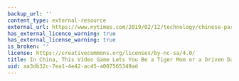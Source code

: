 ```yaml
---
backup_url: ''
content_type: external-resource
external_url: https://www.nytimes.com/2019/02/12/technology/chinese-parents-video-game.html
has_external_licence_warning: true
has_external_license_warning: true
is_broken: ''
license: https://creativecommons.org/licenses/by-nc-sa/4.0/
title: In China, This Video Game Lets You Be a Tiger Mom or a Driven Dad
uid: aa3db32c-7ea1-4e42-ac45-a007565349ad
---
```

